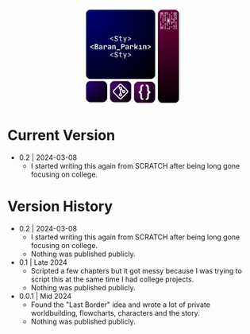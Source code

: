 <div align="center">

  <img src="StyLogo.png" alt="logo" width="200" height="auto" />

</div>

# Current Version

* 0.2 | 2024-03-08
    * I started writing this again from SCRATCH after being long gone focusing on college.
  
# Version History

* 0.2 | 2024-03-08
    * I started writing this again from SCRATCH after being long gone focusing on college.
    * Nothing was published publicly.
* 0.1 | Late 2024
    * Scripted a few chapters but it got messy because I was trying to script this at the same time I had college projects.
    * Nothing was published publicly.
* 0.0.1 | Mid 2024
    * Found the "Last Border" idea and wrote a lot of private worldbuilding, flowcharts, characters and the story.
    * Nothing was published publicly.
